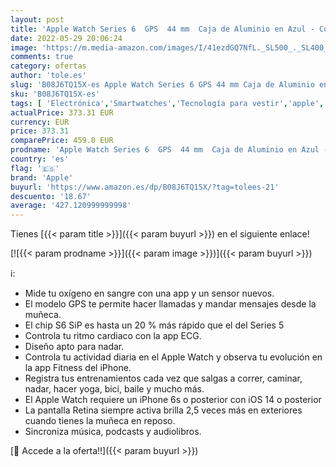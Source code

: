 ```yaml
---
layout: post
title: 'Apple Watch Series 6  GPS  44 mm  Caja de Aluminio en Azul - Correa Deportiva Azul Marino Intenso'
date: 2022-05-29 20:06:24
image: 'https://m.media-amazon.com/images/I/41ezdGQ7NfL._SL500_._SL400_.jpg'
comments: true
category: ofertas
author: 'tole.es'
slug: 'B08J6TQ15X-es Apple Watch Series 6 GPS 44 mm Caja de Aluminio en Azul -...'
sku: 'B08J6TQ15X-es'
tags: [ 'Electrónica','Smartwatches','Tecnología para vestir','apple','🇪🇸', ]
actualPrice: 373.31 EUR
currency: EUR
price: 373.31
comparePrice: 459.0 EUR
prodname: 'Apple Watch Series 6  GPS  44 mm  Caja de Aluminio en Azul - Correa Deportiva Azul Marino Intenso'
country: 'es'
flag: '🇪🇸'
brand: 'Apple'
buyurl: 'https://www.amazon.es/dp/B08J6TQ15X/?tag=tolees-21'
descuento: '18.67'
average: '427.120999999998'
---
```


Tienes [{{< param title >}}]({{< param buyurl >}}) en el siguiente enlace!

[![{{< param prodname >}}]({{< param image >}})]({{< param buyurl >}})

ℹ️:

- Mide tu oxígeno en sangre con una app y un sensor nuevos.
- El modelo GPS te permite hacer llamadas y mandar mensajes desde la muñeca.
- El chip S6 SiP es hasta un 20 % más rápido que el del Series 5
- Controla tu ritmo cardiaco con la app ECG.
- Diseño apto para nadar.
- Controla tu actividad diaria en el Apple Watch y observa tu evolución en la app Fitness del iPhone.
- Registra tus entrenamientos cada vez que salgas a correr, caminar, nadar, hacer yoga, bici, baile y mucho más.
- El Apple Watch requiere un iPhone 6s o posterior con iOS 14 o posterior
- La pantalla Retina siempre activa brilla 2,5 veces más en exteriores cuando tienes la muñeca en reposo.
- Sincroniza música, podcasts y audiolibros.

[🛒 Accede a la oferta!!]({{< param buyurl >}})

